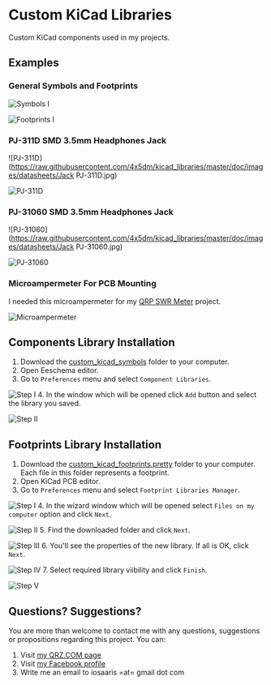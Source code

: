 # Custom KiCad Libraries

Custom KiCad components used in my projects.

## Examples

### General Symbols and Footprints

  ![Symbols I](https://raw.githubusercontent.com/4x5dm/kicad_libraries/master/doc/images/symbols_01.png)

  ![Footprints I](https://raw.githubusercontent.com/4x5dm/kicad_libraries/master/doc/images/footprints_01.png)
  
### PJ-311D SMD 3.5mm Headphones Jack

  ![PJ-311D](https://raw.githubusercontent.com/4x5dm/kicad_libraries/master/doc/images/datasheets/Jack PJ-311D.jpg)

  ![PJ-311D](https://raw.githubusercontent.com/4x5dm/kicad_libraries/master/doc/images/PJ-311D.png)
  
### PJ-31060 SMD 3.5mm Headphones Jack

  ![PJ-31060](https://raw.githubusercontent.com/4x5dm/kicad_libraries/master/doc/images/datasheets/Jack PJ-31060.jpg)

  ![PJ-31060](https://raw.githubusercontent.com/4x5dm/kicad_libraries/master/doc/images/PJ-31060.png)

### Microampermeter For PCB Mounting

  I needed this microampermeter for my [QRP SWR Meter](https://github.com/4x5dm/qrp_swr_meter) project.

  ![Microampermeter](https://raw.githubusercontent.com/4x5dm/kicad_libraries/master/doc/images/microampermeter.png)

  
## Components Library Installation 

1. Download the [custom_kicad_symbols](https://github.com/4x5dm/kicad_libraries/tree/master/custom_kicad_symbols) folder to your computer.
2. Open Eeschema editor.
3. Go to ```Preferences``` menu and select ```Component Libraries```.
  
  ![Step I](https://raw.githubusercontent.com/4x5dm/kicad_libraries/master/doc/images/installation/symbols_1.png)
4. In the window which will be opened click ```Add``` button and select the library you saved. 
  
  ![Step II](https://raw.githubusercontent.com/4x5dm/kicad_libraries/master/doc/images/installation/symbols_2.png)

## Footprints Library Installation 

1. Download the [custom_kicad_footprints.pretty](https://github.com/4x5dm/kicad_libraries/tree/master/custom_kicad_footprints.pretty) folder to your computer. Each file in this folder represents a footprint.
2. Open KiCad PCB editor.
3. Go to ```Preferences``` menu and select ```Footprint Libraries Manager```.

  ![Step I](https://raw.githubusercontent.com/4x5dm/kicad_libraries/master/doc/images/installation/footprints_1.png)
4. In the wizard window which will be opened select ```Files on my computer``` option and click ```Next```.
  
  ![Step II](https://raw.githubusercontent.com/4x5dm/kicad_libraries/master/doc/images/installation/footprints_2.png)
5. Find the downloaded folder and click ```Next```.
  
  ![Step III](https://raw.githubusercontent.com/4x5dm/kicad_libraries/master/doc/images/installation/footprints_3.png)
6. You'll see the properties of the new library. If all is OK, click ```Next```.
  
  ![Step IV](https://raw.githubusercontent.com/4x5dm/kicad_libraries/master/doc/images/installation/footprints_4.png)
7. Select required library viibility and click ```Finish```.
  
  ![Step V](https://raw.githubusercontent.com/4x5dm/kicad_libraries/master/doc/images/installation/footprints_5.png)

## Questions? Suggestions?
You are more than welcome to contact me with any questions, suggestions or propositions regarding this project. You can:

1. Visit [my QRZ.COM page](https://www.qrz.com/db/4X5DM)
2. Visit [my Facebook profile](https://www.facebook.com/Dima.Meln)
3. Write me an email to iosaaris =at= gmail dot com
